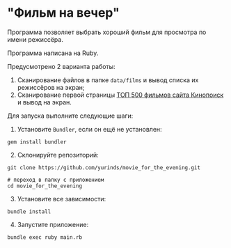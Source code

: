 # "Фильм на вечер"

Программа позволяет выбрать хороший фильм для просмотра по имени режиссёра.

Программа написана на Ruby.

Предусмотрено 2 варианта работы:

1. Сканирование файлов в папке `data/films` и вывод списка их режиссёров на экран;
2. Сканирование первой страницы [ТОП 500 фильмов сайта Кинопоиск](https://www.kinopoisk.ru/top/lists/1/) и вывод на экран.

Для запуска выполните следующие шаги:

1. Установите `Bundler`, если он ещё не установлен:

```
gem install bundler
```

2. Склонируйте репозиторий:

```
git clone https://github.com/yurinds/movie_for_the_evening.git

# переход в папку с приложением
cd movie_for_the_evening
```

3. Установите все зависимости:

```
bundle install
```

4. Запустите приложение:

```
bundle exec ruby main.rb
```
